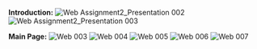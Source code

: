 **Introduction:**
![Web Assignment2_Presentation 002](https://github.com/PeiLLLL/warehouse-website/assets/168312583/1f792235-ab99-469c-8078-7ebaee9ab669)
![Web Assignment2_Presentation 003](https://github.com/PeiLLLL/warehouse-website/assets/168312583/c8bce910-f817-4f7e-9f64-ac08f4a48916)

**Main Page:**
![Web 003](https://github.com/PeiLLLL/warehouse-website/assets/168312583/53a5a364-b01f-4623-9130-eb91ab0449bf)
![Web 004](https://github.com/PeiLLLL/warehouse-website/assets/168312583/413ac440-53ba-43d1-8df6-b044db5fd312)
![Web 005](https://github.com/PeiLLLL/warehouse-website/assets/168312583/acc24e94-60bf-4a0b-a839-b8c2b3ece43a)
![Web 006](https://github.com/PeiLLLL/warehouse-website/assets/168312583/9e60b9e8-5cd8-49d4-b219-7c4302a5feb1)
![Web 007](https://github.com/PeiLLLL/warehouse-website/assets/168312583/14af8855-4939-4842-b99d-1cdaabacfb34)


